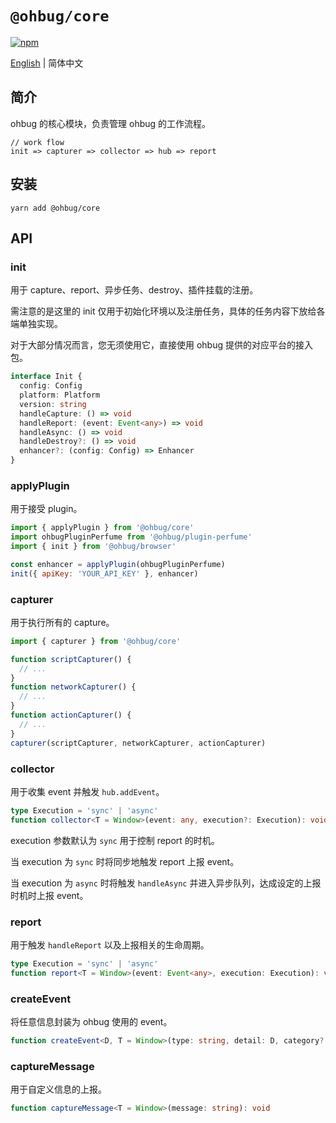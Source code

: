 # `@ohbug/core`

[![npm](https://img.shields.io/npm/v/@ohbug/core.svg?style=flat-square)](https://www.npmjs.com/package/@ohbug/core)

[English](./README.md) | 简体中文

## 简介

ohbug 的核心模块，负责管理 ohbug 的工作流程。
```
// work flow
init => capturer => collector => hub => report
```

## 安装

```
yarn add @ohbug/core
```

## API

### init

用于 capture、report、异步任务、destroy、插件挂载的注册。

需注意的是这里的 init 仅用于初始化环境以及注册任务，具体的任务内容下放给各端单独实现。

对于大部分情况而言，您无须使用它，直接使用 ohbug 提供的对应平台的接入包。

```typescript
interface Init {
  config: Config  
  platform: Platform
  version: string
  handleCapture: () => void
  handleReport: (event: Event<any>) => void
  handleAsync: () => void
  handleDestroy?: () => void
  enhancer?: (config: Config) => Enhancer
}
```

### applyPlugin

用于接受 plugin。

```javascript
import { applyPlugin } from '@ohbug/core'
import ohbugPluginPerfume from '@ohbug/plugin-perfume'
import { init } from '@ohbug/browser'

const enhancer = applyPlugin(ohbugPluginPerfume)
init({ apiKey: 'YOUR_API_KEY' }, enhancer)
```

### capturer

用于执行所有的 capture。

```javascript
import { capturer } from '@ohbug/core'

function scriptCapturer() {
  // ...
}
function networkCapturer() {
  // ...
}
function actionCapturer() {
  // ...
}
capturer(scriptCapturer, networkCapturer, actionCapturer)
```

### collector

用于收集 event 并触发 `hub.addEvent`。

```typescript
type Execution = 'sync' | 'async'
function collector<T = Window>(event: any, execution?: Execution): void
```

execution 参数默认为 `sync` 用于控制 report 的时机。

当 execution 为 `sync` 时将同步地触发 report 上报 event。

当 execution 为 `async` 时将触发 `handleAsync` 并进入异步队列，达成设定的上报时机时上报 event。

### report

用于触发 `handleReport` 以及上报相关的生命周期。

```typescript
type Execution = 'sync' | 'async'
function report<T = Window>(event: Event<any>, execution: Execution): void
```

### createEvent

将任意信息封装为 ohbug 使用的 event。

```typescript
function createEvent<D, T = Window>(type: string, detail: D, category?: "error" | "message" | "feedback" | "other"): Event<D>
```

### captureMessage

用于自定义信息的上报。

```typescript
function captureMessage<T = Window>(message: string): void
```
